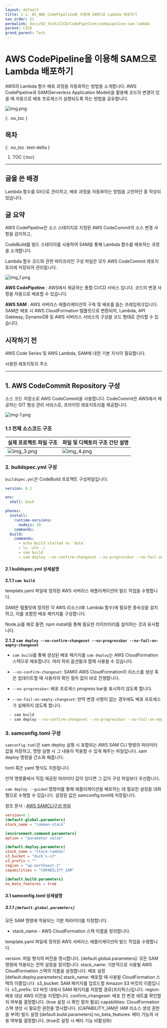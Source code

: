 ```yaml
---
layout: default
title: 2-1. 02_AWS CodePipeline을 이용해 SAM으로 Lambda 배포하기
nav_order: 21
permalink: docs/02_Tech/CICD/CodePipeline/codepipeline-sam-lambda
parent: CICD
grand_parent: Tech
---
```


# AWS CodePipeline을 이용해 SAM으로 Lambda 배포하기

AWS의 Lambda 함수 배포 과정을 자동화하는 방법을 소개합니다. 
AWS CodePipeline과 SAM(Serverless Application Model)을 활용해 
코드의 변경이 있을 때 자동으로 배포 프로세스가 실행되도록 하는 방법을 공유합니다.

![img.png](img.png)

{: .no_toc }

## 목차
{: .no_toc .text-delta }

1. TOC
{:toc}

---

## 글을 쓴 배경

Lambda 함수를 Git으로 관리하고, 배포 과정을 자동화하는 방법을 고민하던 중 작성되었습니다.

## 글 요약

AWS CodePipeline은 소스 스테이지로 지정된 AWS CodeCommit의 소스 변경 사항을 감지하고,

CodeBuild를 빌드 스테이지를 사용하여 SAM을 통해 Lambda 함수를 배포하는 과정을 소개합니다.

Lambda 함수 코드와 관련 파이프라인 구성 파일은 모두 AWS CodeCommit 레포지토리에 저장되어 관리됩니다.

![img_1.png](img_1.png)

**AWS CodePipeline** : AWS에서 제공하는 통합 CI/CD 서비스 입니다. 코드의 변경 사항을 자동으로 배포할 수 있습니다.

**AWS SAM** : AWS 서버리스 애플리케이션의 구축 및 배포를 돕는 프레임워크입니다. SAM은 배포 시 AWS CloudFormation 템플릿으로 변환되어, Lambda, API Gateway, DynamoDB 등 AWS 서버리스 서비스의 구성을 코드 형태로 관리할 수 있습니다.

## 시작하기 전

AWS Code Series 및 AWS Lambda, SAM에 대한 기본 지식이 필요합니다.

사용한 레포지토리 주소 

---

## 1. AWS CodeCommit Repository 구성

소스 코드 저장소로 AWS CodeCommit을 사용합니다. 
CodeCommit은 AWS에서 제공하는 GIT 형상 관리 서비스로, 프라이빗 레포지토리를 제공합니다.

![img-1.png](img-1.png)

### 1.1 전체 소스코드 구조

| 실제 프로젝트 파일 구조 | 파일 및 디렉토리 구조 간단 설명      |
|-|-------------------------|
|![img_3.png](img_3.png)| ![img_4.png](img_4.png) |


### 2. buildspec.yml 구성

`buildspec.yml`은 CodeBuild 프로젝트 구성파일입니다.

```yaml
version: 0.2

env:
  shell: bash

phases:
  install:
    runtime-versions:
      nodejs: 20
    commands:
  build:
    commands:
      - echo Build started on `date`
      - ls -alh ./
      - sam build
      - sam deploy --no-confirm-changeset --no-progressbar --no-fail-on-empty-changeset
```

#### 2.1 buildspec.yml 상세설명

**2.1.1 `sam build`**

template.yaml 파일에 정의된 AWS 서버리스 애플리케이션의 빌드 작업을 수행합니다.

SAM은 템플릿에 정의된 각 AWS 리소스(예: Lambda 함수)에 필요한 종속성을 설치하고, 이를 포함한 배포 패키지를 구성합니다.

Node.js를 예로 들면, npm install을 통해 필요한 라이브러리를 설치하는 것과 유사합니다.

**2.1.2 `sam deploy --no-confirm-changeset --no-progressbar --no-fail-on-empty-changeset`**

* `sam build`를 통해 생성된 배포 패키지를 `sam deploy`는 AWS CloudFormation 스택으로 배포합니다. 여러 하위 옵션들과 함께 사용될 수 있습니다.

* `--no-confirm-changeset`: SAM이 AWS CloudFormation이 리소스를 생성 혹은 업데이트할 때 사용자의 확인 절차 없이 바로 진행합니다.

* `--no-progressbar`: 배포 프로세스 progress bar을 표시하지 않도록 합니다.

* `--no-fail-on-empty-changeset`: 만약 변경 사항이 없는 경우에도 배포 프로세스가 실패하지 않도록 합니다.

```bash
  - sam build
  - sam deploy --no-confirm-changeset --no-progressbar --no-fail-on-empty-changeset
 ```

### 3. samconfig.toml 구성

`samconfig.toml`은 sam deploy 실행 시 포함되는 AWS SAM CLI 명령의 파라미터 값을 저장하고, 
명령 실행 시 그 내용이 적용할 수 있게 해주는 파일입니다. sam deploy 명령을 간소화 해줍니다.

toml 혹은 yaml 형식도 지원됩니다. 

만약 명령줄에서 직접 제공된 파라미터 값이 있다면 그 값이 구성 파일보다 우선합니다.

`sam deploy --guided` 명령어를 통해 애플리케이션을 배포하는 데 필요한 설정을 대화형으로 수행할 수 있습니다. 설정된 값은 samconfig.toml에 저장됩니다.

참조 문서 : [AWS SAMCLI구성 파일](https://docs.aws.amazon.com/ko_kr/serverless-application-model/latest/developerguide/serverless-sam-cli-config.html)

```toml
version=0.1
[default.global.parameters]
stack_name = "common-stack"

[environment.command.parameters]
option = "parameter value"

[default.deploy.parameters]
stack_name = "stack-lambda"
s3_bucket = "duck's-s3"
s3_prefix = ""
region = "ap-northeast-2"
capabilities = "CAPABILITY_IAM"

[default.build.parameters]
no_beta_features = true
```

#### 3.1 samconfig.toml 상세설명

##### 3.1.1 `[default.global.parameters]`

모든 SAM 명령에 적용되는 기본 파라미터를 지정합니다.

* stack_name - AWS CloudFormation 스택 이름을 정의합니다.

template.yaml 파일에 정의된 AWS 서버리스 애플리케이션의 빌드 작업을 수행합니다.

version: 파일 형식의 버전을 명시합니다.
[default.global.parameters]: 모든 SAM 명령에 적용되는 전역 설정을 정의합니다.
stack_name: 기본적으로 사용될 AWS CloudFormation 스택의 이름을 설정합니다.
배포 설정 [default.deploy.parameters]
stack_name: 배포할 때 사용될 CloudFormation 스택의 이름입니다.
s3_bucket: SAM 패키지를 업로드할 Amazon S3 버킷의 이름입니다.
s3_prefix: S3 버킷 내에서 SAM 패키지를 저장할 경로(프리픽스)입니다.
region: 배포 대상 AWS 리전을 지정합니다.
confirm_changeset: 배포 전 변경 세트를 확인할지 여부를 결정합니다. (true 설정 시 확인 절차 필요)
capabilities: CloudFormation 스택 생성 시 필요한 권한을 명시합니다. (CAPABILITY_IAM은 IAM 리소스 생성 권한을 부여)
빌드 설정 [default.build.parameters]
no_beta_features: 베타 기능의 사용 여부를 결정합니다. (true로 설정 시 베타 기능 비활성화)